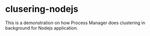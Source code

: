 # clusering-nodejs
This is a demonstration on how Process Manager does clustering in background for Nodejs application. 
